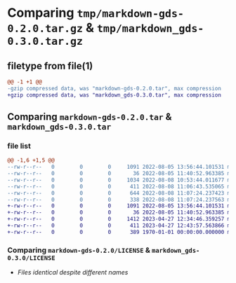 # Comparing `tmp/markdown-gds-0.2.0.tar.gz` & `tmp/markdown_gds-0.3.0.tar.gz`

## filetype from file(1)

```diff
@@ -1 +1 @@
-gzip compressed data, was "markdown-gds-0.2.0.tar", max compression
+gzip compressed data, was "markdown_gds-0.3.0.tar", max compression
```

## Comparing `markdown-gds-0.2.0.tar` & `markdown_gds-0.3.0.tar`

### file list

```diff
@@ -1,6 +1,5 @@
--rw-r--r--   0        0        0     1091 2022-08-05 13:56:44.101531 markdown-gds-0.2.0/LICENSE
--rw-r--r--   0        0        0       36 2022-08-05 11:40:52.963385 markdown-gds-0.2.0/markdown_gds/__init__.py
--rw-r--r--   0        0        0     1034 2022-08-08 10:53:44.011677 markdown-gds-0.2.0/markdown_gds/extension.py
--rw-r--r--   0        0        0      411 2022-08-08 11:06:43.535065 markdown-gds-0.2.0/pyproject.toml
--rw-r--r--   0        0        0      644 2022-08-08 11:07:24.237423 markdown-gds-0.2.0/setup.py
--rw-r--r--   0        0        0      338 2022-08-08 11:07:24.237563 markdown-gds-0.2.0/PKG-INFO
+-rw-r--r--   0        0        0     1091 2022-08-05 13:56:44.101531 markdown_gds-0.3.0/LICENSE
+-rw-r--r--   0        0        0       36 2022-08-05 11:40:52.963385 markdown_gds-0.3.0/markdown_gds/__init__.py
+-rw-r--r--   0        0        0     1412 2023-04-27 12:34:46.359257 markdown_gds-0.3.0/markdown_gds/extension.py
+-rw-r--r--   0        0        0      411 2023-04-27 12:43:57.563866 markdown_gds-0.3.0/pyproject.toml
+-rw-r--r--   0        0        0      389 1970-01-01 00:00:00.000000 markdown_gds-0.3.0/PKG-INFO
```

### Comparing `markdown-gds-0.2.0/LICENSE` & `markdown_gds-0.3.0/LICENSE`

 * *Files identical despite different names*

